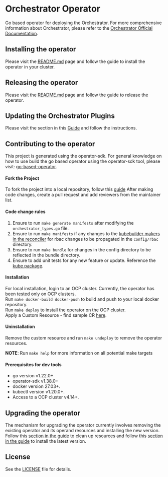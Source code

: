 # Orchestrator Operator

Go based operator for deploying the Orchestrator.
For more comprehensive information about Orchestrator, please refer to
the [Orchestrator Official Documentation](https://www.rhdhorchestrator.io/).

## Installing the operator

Please visit the [README.md](https://github.com/rhdhorchestrator/orchestrator-go-operator/blob/main/docs/README.md)
page and follow the guide to install the operator in your cluster.

## Releasing the operator

Please visit
the [README.md](https://github.com/rhdhorchestrator/orchestrator-go-operator/blob/main/docs/operator-release/operator-release.md)
page and follow the guide to release the operator.

## Updating the Orchestrator Plugins

Please visit the section in
this [Guide](https://github.com/rhdhorchestrator/orchestrator-go-operator/blob/main/docs/operator-release/operator-release.md#update-the-orchestrator-plugin-if-needed)
and follow the instructions.

## Contributing to the operator

This project is generated using the operator-sdk. For general knowledge on how to use build the go based operator using
the
operator-sdk tool, please visit: [go-based-operator](https://sdk.operatorframework.io/docs/building-operators/golang/).

#### Fork the Project

To fork the project into a local repository, follow
this [guide](https://docs.github.com/en/pull-requests/collaborating-with-pull-requests/working-with-forks/fork-a-repo)
After making code changes, create a pull request and add reviewers from the maintainer list.

#### Code change rules

1. Ensure to run `make generate manifests` after modifying the `orchestrator_types.go` file.
1. Ensure to run `make manifests` if any changes to
the [kubebuilder makers in the reconciler](https://github.com/rhdhorchestrator/orchestrator-go-operator/blob/main/internal/controller/orchestrator_controller.go#L71)
for rbac changes to be propagated in the `config/rbac` directory.
1. Ensure to run `make bundle` for changes in the config directory to be reflected in the bundle directory.
1. Ensure to add unit tests for any new feature or update. Reference
the [kube package](https://github.com/rhdhorchestrator/orchestrator-go-operator/tree/main/internal/controller/kube).

#### Installation

For local installation, login to an OCP cluster. Currently, the operator has been tested only on OCP clusters.\
Run `make docker-build docker-push` to build and push to your local docker repository.\
Run `make deploy` to install the operator on the OCP cluster.\
Apply a Custom Resource - find sample
CR [here](https://github.com/rhdhorchestrator/orchestrator-go-operator/blob/main/config/samples/_v1alpha3_orchestrator.yaml).

#### Uninstallation

Remove the custom resource and run `make undeploy` to remove the operator resources.

**NOTE**: Run `make help` for more information on all potential make targets

#### Prerequisites for dev tools

- go version v1.22.0+
- operator-sdk v1.38.0+
- docker version 27.03+.
- kubectl version v1.20.0+.
- Access to a OCP cluster v4.14+.

## Upgrading the operator

The mechanism for upgrading the operator currently involves removing the existing operator and its operand resources and
installing the new version.
Follow
this [section in the guide](https://github.com/rhdhorchestrator/orchestrator-go-operator/tree/main/docs/main#cleanup) to
clean up resources and follow
this [section in the guide](https://github.com/rhdhorchestrator/orchestrator-go-operator/tree/main/docs/main#installing-the-orchestrator-go-operator)
to install the latest version.

## License

See the [LICENSE](https://github.com/rhdhorchestrator/orchestrator-go-operator/blob/main/LICENSE) file for details.


